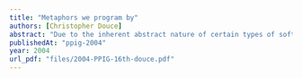 ```yaml
---
title: "Metaphors we program by"
authors: [Christopher Douce]
abstract: "Due to the inherent abstract nature of certain types of software development, programmers and software engineers use metaphoric language throughout many areas of their work. This paper examines some of the many metaphors found within software development and engineering. A simplistic taxonomy is used to present the metaphors that have been found. The use and importance of metaphor and programming are discussed and some consideration is given towards the origins of metaphor. Intersections with other disciplines interested in this topic are also presented. It is concluded that software developers should ideally possess the ability to both understand and to generate new metaphors to successfully develop usable and successful software."
publishedAt: "ppig-2004"
year: 2004
url_pdf: "files/2004-PPIG-16th-douce.pdf"
---
```

